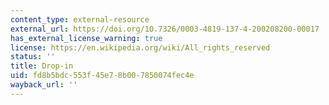 ```yaml
---
content_type: external-resource
external_url: https://doi.org/10.7326/0003-4819-137-4-200208200-00017
has_external_license_warning: true
license: https://en.wikipedia.org/wiki/All_rights_reserved
status: ''
title: Drop-in
uid: fd8b5bdc-553f-45e7-8b00-7850074fec4e
wayback_url: ''
---
```

